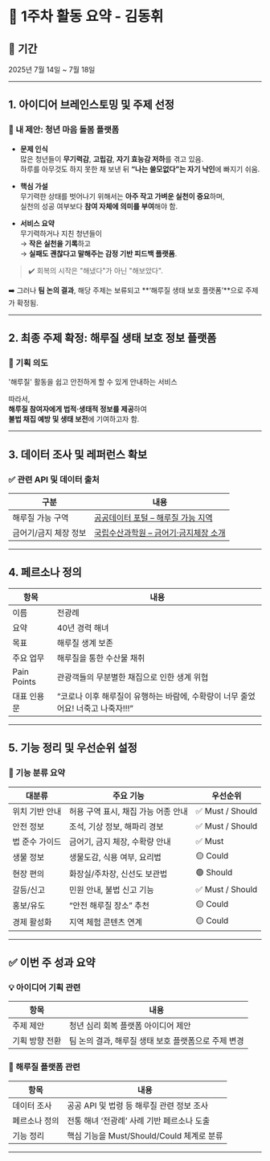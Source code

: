 # 📘 1주차 활동 요약 - 김동휘

## 📅 기간  
2025년 7월 14일 ~ 7월 18일

---

## 1. 아이디어 브레인스토밍 및 주제 선정

### 🔹 내 제안: 청년 마음 돌봄 플랫폼

- **문제 인식**  
  많은 청년들이 **무기력감**, **고립감**, **자기 효능감 저하**를 겪고 있음.  
  하루를 아무것도 하지 못한 채 보낸 뒤 **“나는 쓸모없다”는 자기 낙인**에 빠지기 쉬움.

- **핵심 가설**  
  무기력한 상태를 벗어나기 위해서는 **아주 작고 가벼운 실천이 중요**하며,  
  실천의 성공 여부보다 **참여 자체에 의미를 부여**해야 함.

- **서비스 요약**  
  무기력하거나 지친 청년들이  
  → **작은 실천을 기록**하고  
  → **실패도 괜찮다고 말해주는 감정 기반 피드백 플랫폼**.

> ✔️ 회복의 시작은 "해냈다"가 아닌 "해보았다".

➡️ 그러나 **팀 논의 결과**, 해당 주제는 보류되고 **‘해루질 생태 보호 플랫폼’**으로 주제가 확정됨.

---

## 2. 최종 주제 확정: 해루질 생태 보호 정보 플랫폼

### 🎯 기획 의도

'해루질' 활동을 쉽고 안전하게 할 수 있게 안내하는 서비스

따라서,  
**해루질 참여자에게 법적·생태적 정보를 제공**하여  
**불법 채집 예방 및 생태 보전**에 기여하고자 함.

---

## 3. 데이터 조사 및 레퍼런스 확보

### ✅ 관련 API 및 데이터 출처

| 구분 | 내용 |
|------|------|
| 해루질 가능 구역 | [공공데이터 포털 – 해루질 가능 지역](https://www.data.go.kr/data/3083841/fileData.do) |
| 금어기/금지 체장 정보 | [국립수산과학원 – 금어기·금지체장 소개](https://www.nifs.go.kr/contents/actionContentsCons0148.do) |

---

## 4. 페르소나 정의

| 항목 | 내용 |
|------|------|
| 이름 | 전광례 |
| 요약 | 40년 경력 해녀 |
| 목표 | 해루질 생계 보존 |
| 주요 업무 | 해루질을 통한 수산물 채취 |
| Pain Points | 관광객들의 무분별한 채집으로 인한 생계 위협 |
| 대표 인용문 | “코로나 이후 해루질이 유행하는 바람에, 수확량이 너무 줄었어요! 너죽고 나죽자!!!” |

---

## 5. 기능 정리 및 우선순위 설정

### 📌 기능 분류 요약

| 대분류 | 주요 기능 | 우선순위 |
|--------|-----------|----------|
| 위치 기반 안내 | 허용 구역 표시, 채집 가능 어종 안내 | ✅ Must / Should |
| 안전 정보 | 조석, 기상 정보, 해파리 경보 | ✅ Must / Should |
| 법 준수 가이드 | 금어기, 금지 체장, 수확량 안내 | ✅ Must |
| 생물 정보 | 생물도감, 식용 여부, 요리법 | 🟡 Could |
| 현장 편의 | 화장실/주차장, 신선도 보관법 | 🟢 Should |
| 갈등/신고 | 민원 안내, 불법 신고 기능 | ✅ Must / Should |
| 홍보/유도 | “안전 해루질 장소” 추천 | 🟡 Could |
| 경제 활성화 | 지역 체험 콘텐츠 연계 | 🟡 Could |



---

## ✅ 이번 주 성과 요약

### 💡 아이디어 기획 관련

| 항목 | 내용 |
|------|------|
| 주제 제안 | 청년 심리 회복 플랫폼 아이디어 제안 |
| 기획 방향 전환 | 팀 논의 결과, 해루질 생태 보호 플랫폼으로 주제 변경 |

### 🌊 해루질 플랫폼 관련

| 항목 | 내용 |
|------|------|
| 데이터 조사 | 공공 API 및 법령 등 해루질 관련 정보 조사 |
| 페르소나 정의 | 전통 해녀 ‘전광례’ 사례 기반 페르소나 도출 |
| 기능 정리 | 핵심 기능을 Must/Should/Could 체계로 분류 |

---


